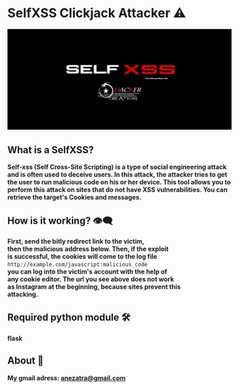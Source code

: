 # SelfXSS Clickjack Attacker ⚠️
![banner image](https://github.com/anezatra/selfxss/blob/main/banner.jpg)
## What is a SelfXSS?
**Self-xss (Self Cross-Site Scripting) is a type of social engineering attack and is often used to deceive users. In this attack, the attacker tries to get the user to run malicious code on his or her device. This tool allows you to perform this attack on sites that do not have XSS vulnerabilities. You can retrieve the target's Cookies and messages.**
## How is it working? 👁‍🗨
**First, send the bitly redirect link to the victim,      
then the malicious address below. Then, if the exploit   
is successful, the cookies will come to the log file**       
` http://example.com/javascript:malicious_code `         
**you can log into the victim's account with the help of     
any cookie editor. The url you see above does not work     
as Instagram at the beginning, because sites prevent this  
attacking.**
## Required python module 🛠️
**flask**
## About 🚀
**My gmail adress: anezatra@gmail.com** <br/>

